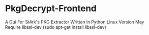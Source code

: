 # PkgDecrypt-Frontend
A Gui For St4rk's PKG Extractor
Written In Python
Linux Version May Require libssl-dev 
(sudo apt-get install libssl-dev)
